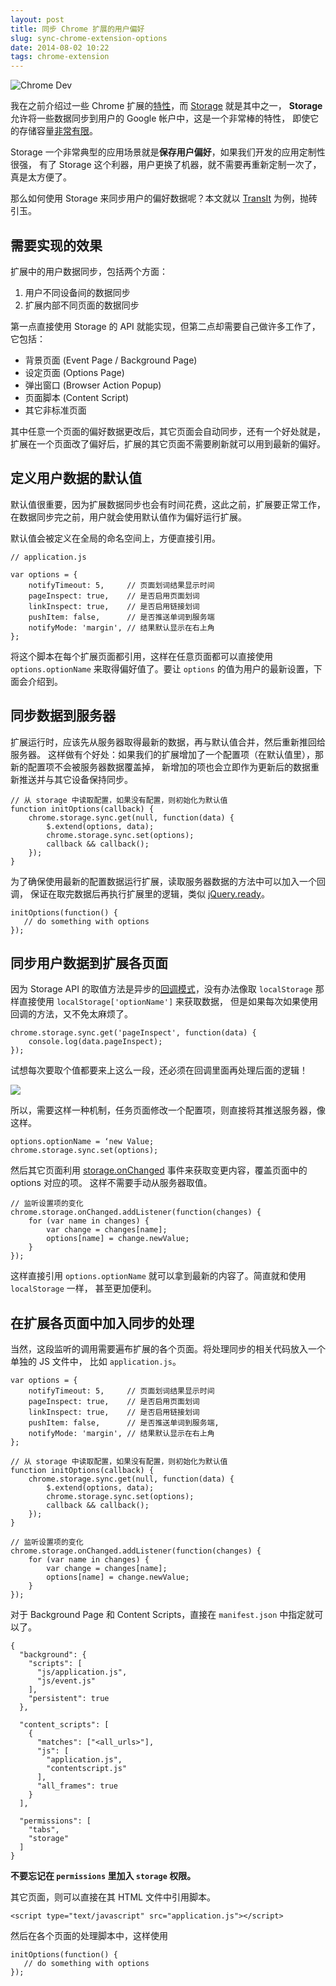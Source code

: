 ```yaml
---
layout: post
title: 同步 Chrome 扩展的用户偏好
slug: sync-chrome-extension-options
date: 2014-08-02 10:22
tags: chrome-extension
---
```


![Chrome Dev](http://pic.yupoo.com/greatghoul_v/DX0sH1zD/lKBwV.png)

我在之前介绍过一些 Chrome 扩展的[特性][1]，而 [Storage][2] 就是其中之一，
**Storage** 允许将一些数据同步到用户的 Google 帐户中，这是一个非常棒的特性，
即使它的存储容量[非常有限][3]。

Storage 一个非常典型的应用场景就是**保存用户偏好**，如果我们开发的应用定制性很强，
有了 Storage 这个利器，用户更换了机器，就不需要再重新定制一次了，真是太方便了。

那么如何使用 Storage 来同步用户的偏好数据呢？本文就以 [TransIt] 为例，抛砖引玉。

## 需要实现的效果

扩展中的用户数据同步，包括两个方面：

1. 用户不同设备间的数据同步
2. 扩展内部不同页面的数据同步

第一点直接使用 Storage 的 API 就能实现，但第二点却需要自己做许多工作了，它包括：

- 背景页面 (Event Page / Background Page)
- 设定页面 (Options Page)
- 弹出窗口 (Browser Action Popup)
- 页面脚本 (Content Script)
- 其它非标准页面

其中任意一个页面的偏好数据更改后，其它页面会自动同步，还有一个好处就是，
扩展在一个页面改了偏好后，扩展的其它页面不需要刷新就可以用到最新的偏好。

## 定义用户数据的默认值

默认值很重要，因为扩展数据同步也会有时间花费，这此之前，扩展要正常工作，
在数据同步完之前，用户就会使用默认值作为偏好运行扩展。

默认值会被定义在全局的命名空间上，方便直接引用。

    // application.js
    
    var options = {
        notifyTimeout: 5,     // 页面划词结果显示时间
        pageInspect: true,    // 是否启用页面划词
        linkInspect: true,    // 是否启用链接划词
        pushItem: false,      // 是否推送单词到服务端
        notifyMode: 'margin', // 结果默认显示在右上角
    };

将这个脚本在每个扩展页面都引用，这样在任意页面都可以直接使用 `options.optionName`
来取得偏好值了。要让 `options` 的值为用户的最新设置，下面会介绍到。

## 同步数据到服务器

扩展运行时，应该先从服务器取得最新的数据，再与默认值合并，然后重新推回给服务器。
这样做有个好处：如果我们的扩展增加了一个配置项（在默认值里），那新的配置项不会被服务器数据覆盖掉，
新增加的项也会立即作为更新后的数据重新推送并与其它设备保持同步。

    // 从 storage 中读取配置，如果没有配置，则初始化为默认值
    function initOptions(callback) {
        chrome.storage.sync.get(null, function(data) {
            $.extend(options, data);
            chrome.storage.sync.set(options);
            callback && callback();
        });
    }

为了确保使用最新的配置数据运行扩展，读取服务器数据的方法中可以加入一个回调，
保证在取完数据后再执行扩展里的逻辑，类似 [jQuery.ready]。

    initOptions(function() {
       // do something with options 
    });

## 同步用户数据到扩展各页面

因为 Storage API 的取值方法是异步的[回调模式][storage.get]，没有办法像取
`localStorage` 那样直接使用 `localStorage['optionName']` 来获取数据，
但是如果每次如果使用回调的方法，又不免太麻烦了。

    chrome.storage.sync.get('pageInspect', function(data) {
        console.log(data.pageInspect);
    });

试想每次要取个值都要来上这么一段，还必须在回调里面再处理后面的逻辑！

![](http://pic.yupoo.com/greatghoul_v/DX0cnm1Y/133eUr.png)

所以，需要这样一种机制，任务页面修改一个配置项，则直接将其推送服务器，像这样。

    options.optionName = ‘new Value;
    chrome.storage.sync.set(options);

然后其它页面利用 [storage.onChanged] 事件来获取变更内容，覆盖页面中的 options 对应的项。
这样不需要手动从服务器取值。

    // 监听设置项的变化
    chrome.storage.onChanged.addListener(function(changes) {
        for (var name in changes) {
            var change = changes[name];
            options[name] = change.newValue;
        }
    });

这样直接引用 `options.optionName` 就可以拿到最新的内容了。简直就和使用 `localStorage` 一样，
甚至更加便利。

## 在扩展各页面中加入同步的处理

当然，这段监听的调用需要遍布扩展的各个页面。将处理同步的相关代码放入一个单独的 JS 文件中，
比如 `application.js`。
    
    var options = {
        notifyTimeout: 5,     // 页面划词结果显示时间
        pageInspect: true,    // 是否启用页面划词
        linkInspect: true,    // 是否启用链接划词
        pushItem: false,      // 是否推送单词到服务端,
        notifyMode: 'margin', // 结果默认显示在右上角
    };
    
    // 从 storage 中读取配置，如果没有配置，则初始化为默认值
    function initOptions(callback) {
        chrome.storage.sync.get(null, function(data) {
            $.extend(options, data);
            chrome.storage.sync.set(options);
            callback && callback();
        });
    }
    
    // 监听设置项的变化
    chrome.storage.onChanged.addListener(function(changes) {
        for (var name in changes) {
            var change = changes[name];
            options[name] = change.newValue;
        }
    });

对于 Background Page 和 Content Scripts，直接在 `manifest.json` 中指定就可以了。

    {
      "background": {
        "scripts": [
          "js/application.js",
          "js/event.js"
        ],
        "persistent": true
      },
      
      "content_scripts": [
        {
          "matches": ["<all_urls>"],
          "js": [
            "application.js",
            "contentscript.js"
          ],
          "all_frames": true
        }
      ],
       
      "permissions": [
        "tabs",
        "storage"
      ]
    }

**不要忘记在 `permissions` 里加入 `storage` 权限。**

其它页面，则可以直接在其 HTML 文件中引用脚本。

    <script type="text/javascript" src="application.js"></script>

然后在各个页面的处理脚本中，这样使用

    initOptions(function() {
       // do something with options 
    });

[1]: https://github.com/greatghoul/slides/blob/master/charming-chrome-extension-features/slides.md
[2]: https://developer.chrome.com/extensions/storage
[3]: https://developer.chrome.com/extensions/storage#property-sync-QUOTA_BYTES

[TransIt]: https://github.com/GDG-Xian/crx-transit
[storage.get]: https://developer.chrome.com/extensions/storage#method-StorageArea-get
[jQuery.ready]: http://api.jquery.com/ready/
[storage.onChanged]: https://developer.chrome.com/extensions/storage#event-onChanged